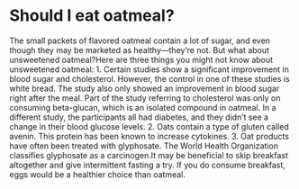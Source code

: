 # Should I eat oatmeal?

The small packets of flavored oatmeal contain a lot of sugar, and even though they may be marketed as healthy—they’re not. But what about unsweetened oatmeal?Here are three things you might not know about unsweetened oatmeal: 1. Certain studies show a significant improvement in blood sugar and cholesterol. However, the control in one of these studies is white bread. The study also only showed an improvement in blood sugar right after the meal. Part of the study referring to cholesterol was only on consuming beta-glucan, which is an isolated compound in oatmeal. In a different study, the participants all had diabetes, and they didn’t see a change in their blood glucose levels. 2. Oats contain a type of gluten called avenin. This protein has been known to increase cytokines. 3. Oat products have often been treated with glyphosate. The World Health Organization classifies glyphosate as a carcinogen.It may be beneficial to skip breakfast altogether and give intermittent fasting a try. If you do consume breakfast, eggs would be a healthier choice than oatmeal.